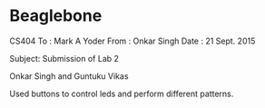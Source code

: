# Beaglebone
CS404
To : Mark A Yoder
From : Onkar Singh
Date : 21 Sept. 2015

Subject: Submission of Lab 2

Onkar Singh and Guntuku Vikas

Used buttons to control leds and perform different patterns.
